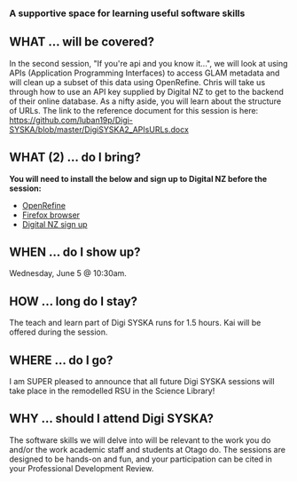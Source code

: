 ### A supportive space for learning useful software skills

## WHAT ... will be covered?
In the second session, "If you're api and you know it...", we will look at using APIs (Application Programming Interfaces) to access GLAM metadata and will clean up a subset of this data using OpenRefine. Chris will take us through how to use an API key supplied by Digital NZ to get to the backend of their online database. As a nifty aside, you will learn about the structure of URLs. The link to the reference document for this session is here: https://github.com/luban19p/Digi-SYSKA/blob/master/DigiSYSKA2_APIsURLs.docx   

## WHAT (2) ... do I bring?
**You will need to install the below and sign up to Digital NZ before the session:** 
* [OpenRefine](http://openrefine.org/download.html)
* [Firefox browser](https://www.mozilla.org/en-US/firefox/new/)
* [Digital NZ sign up](https://digitalnz.org/)

## WHEN ... do I show up?
Wednesday, June 5 @ 10:30am. 

## HOW ... long do I stay?
The teach and learn part of Digi SYSKA runs for 1.5 hours. Kai will be offered during the session.

## WHERE ... do I go?
I am SUPER pleased to announce that all future Digi SYSKA sessions will take place in the remodelled RSU in the Science Library!

## WHY ... should I attend Digi SYSKA?
The software skills we will delve into will be relevant to the work you do and/or the work academic staff and students at Otago do. The sessions are designed to be hands-on and fun, and your participation can be cited in your Professional Development Review. 

